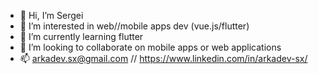 - 👋 Hi, I’m Sergei 
- 👀 I’m interested in web//mobile apps dev (vue.js/flutter)
- 🌱 I’m currently learning flutter
- 💞️ I’m looking to collaborate on mobile apps or web applications
- 📫  arkadev.sx@gmail.com // https://www.linkedin.com/in/arkadev-sx/
